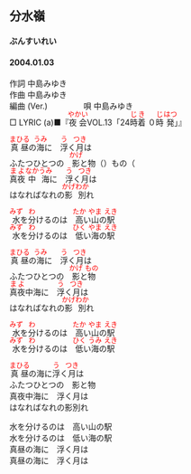<style type="text/css">
	ruby{
	    ruby-position: over;
	}
	ruby > rt{font-size: 12px;color:red;}
	p{font:16px;font-size: '楷体'}
</style>
## 分水嶺
#### ぶんすいれい
#### 2004.01.03


作詞     中島みゆき　　　　　   
作曲      中島みゆき  　　　   
編曲 (Ver.) 　　　　
唄     中島みゆき     
□ LYRIC (a)■『<ruby><rb>夜会</rb><rp>(</rp><rt>やかい</rt><rp>)</rp></ruby>VOL.13「24<ruby><rb>時</rb><rp>(</rp><rt>じ</rt><rp>)</rp></ruby><ruby><rb>着</rb><rp>(</rp><rt>き</rt><rp>)</rp></ruby> ０<ruby><rb>時</rb><rp>(</rp><rt>じ</rt><rp>)</rp></ruby><ruby><rb>発</rb><rp>(</rp><rt>はつ</rt><rp>)</rp></ruby>」』   
   
<ruby><rb>真昼</rb><rp>(</rp><rt>まひる</rt><rp>)</rp></ruby>の<ruby><rb>海</rb><rp>(</rp><rt>うみ</rt><rp>)</rp></ruby>に　<ruby><rb>浮</rb><rp>(</rp><rt>う</rt><rp>)</rp></ruby>く<ruby><rb>月</rb><rp>(</rp><rt>つき</rt><rp>)</rp></ruby>は   
ふたつひとつの　<ruby><rb>影</rb><rp>(</rp><rt>かげ</rt><rp>)</rp></ruby>と物（）もの（   
<ruby><rb>真夜</rb><rp>(</rp><rt>まよ</rt><rp>)</rp></ruby><ruby><rb>中</rb><rp>(</rp><rt>なか</rt><rp>)</rp></ruby><ruby><rb>海</rb><rp>(</rp><rt>うみ</rt><rp>)</rp></ruby>に　<ruby><rb>浮</rb><rp>(</rp><rt>う</rt><rp>)</rp></ruby>く<ruby><rb>月</rb><rp>(</rp><rt>つき</rt><rp>)</rp></ruby>は   
はなればなれの<ruby><rb>影</rb><rp>(</rp><rt>かげ</rt><rp>)</rp></ruby><ruby><rb>別</rb><rp>(</rp><rt>わか</rt><rp>)</rp></ruby>れ   
   
<ruby><rb>水</rb><rp>(</rp><rt>みず</rt><rp>)</rp></ruby>を<ruby><rb>分</rb><rp>(</rp><rt>わ</rt><rp>)</rp></ruby>けるのは　<ruby><rb>高</rb><rp>(</rp><rt>たか</rt><rp>)</rp></ruby>い<ruby><rb>山</rb><rp>(</rp><rt>やま</rt><rp>)</rp></ruby>の<ruby><rb>駅</rb><rp>(</rp><rt>えき</rt><rp>)</rp></ruby>   
<ruby><rb>水</rb><rp>(</rp><rt>みず</rt><rp>)</rp></ruby>を<ruby><rb>分</rb><rp>(</rp><rt>わ</rt><rp>)</rp></ruby>けるのは　<ruby><rb>低</rb><rp>(</rp><rt>ひく</rt><rp>)</rp></ruby>い<ruby><rb>海</rb><rp>(</rp><rt>やま</rt><rp>)</rp></ruby>の<ruby><rb>駅</rb><rp>(</rp><rt>えき</rt><rp>)</rp></ruby>   
   
<ruby><rb>真昼</rb><rp>(</rp><rt>まひる</rt><rp>)</rp></ruby>の<ruby><rb>海</rb><rp>(</rp><rt>うみ</rt><rp>)</rp></ruby>に　<ruby><rb>浮</rb><rp>(</rp><rt>う</rt><rp>)</rp></ruby>く<ruby><rb>月</rb><rp>(</rp><rt>つき</rt><rp>)</rp></ruby>は   
ふたつひとつの　<ruby><rb>影</rb><rp>(</rp><rt>かげ</rt><rp>)</rp></ruby>と<ruby><rb>物</rb><rp>(</rp><rt>もの</rt><rp>)</rp></ruby>   
<ruby><rb>真夜</rb><rp>(</rp><rt>まよ</rt><rp>)</rp></ruby>中海に　<ruby><rb>浮</rb><rp>(</rp><rt>う</rt><rp>)</rp></ruby>く<ruby><rb>月</rb><rp>(</rp><rt>つき</rt><rp>)</rp></ruby>は   
はなればなれの<ruby><rb>影</rb><rp>(</rp><rt>かげ</rt><rp>)</rp></ruby><ruby><rb>別</rb><rp>(</rp><rt>わか</rt><rp>)</rp></ruby>れ   
   
<ruby><rb>水</rb><rp>(</rp><rt>みず</rt><rp>)</rp></ruby>を<ruby><rb>分</rb><rp>(</rp><rt>わ</rt><rp>)</rp></ruby>けるのは　<ruby><rb>高</rb><rp>(</rp><rt>たか</rt><rp>)</rp></ruby>い<ruby><rb>山</rb><rp>(</rp><rt>やま</rt><rp>)</rp></ruby>の<ruby><rb>駅</rb><rp>(</rp><rt>えき</rt><rp>)</rp></ruby>   
<ruby><rb>水</rb><rp>(</rp><rt>みず</rt><rp>)</rp></ruby>を<ruby><rb>分</rb><rp>(</rp><rt>わ</rt><rp>)</rp></ruby>けるのは　<ruby><rb>低</rb><rp>(</rp><rt>ひく</rt><rp>)</rp></ruby>い<ruby><rb>海</rb><rp>(</rp><rt>うみ</rt><rp>)</rp></ruby>の<ruby><rb>駅</rb><rp>(</rp><rt>えき</rt><rp>)</rp></ruby>   
   
<ruby><rb>真昼</rb><rp>(</rp><rt>まひる</rt><rp>)</rp></ruby>の海に<ruby><rb>浮</rb><rp>(</rp><rt>う</rt><rp>)</rp></ruby>く<ruby><rb>月</rb><rp>(</rp><rt>つき</rt><rp>)</rp></ruby>は   
ふたつひとつの　影と物   
真夜中海に　浮く月は   
はなればなれの影別れ   
   
水を分けるのは　高い山の駅   
水を分けるのは　低い海の駅   
真昼の海に　浮く月は   
真昼の海に　浮く月は   